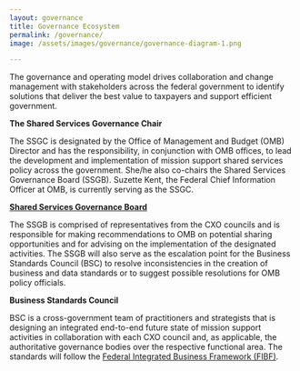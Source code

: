 ```yaml
---
layout: governance
title: Governance Ecosystem
permalink: /governance/
image: /assets/images/governance/governance-diagram-1.png

---
```

The governance and operating model drives collaboration and change management with stakeholders across the federal government to identify solutions that deliver the best value to taxpayers and support efficient government.

**The Shared Services Governance Chair**

The SSGC is designated by the Office of Management and Budget (OMB) Director and has the responsibility, in conjunction with OMB offices, to lead the development and implementation of mission support shared services policy across the government. She/he also co-chairs the Shared Services Governance Board (SSGB). Suzette Kent, the Federal Chief Information Officer at OMB, is currently serving as the SSGC.

**[Shared Services Governance Board](../ssgb)**

The SSGB is comprised of representatives from the CXO councils and is responsible for making recommendations to OMB on potential sharing opportunities and for advising on the implementation of the designated activities. The SSGB will also serve as the escalation point for the Business Standards Council (BSC) to resolve inconsistencies in the creation of business and data standards or to suggest possible resolutions for OMB policy officials.

**Business Standards Council**

BSC is a cross-government team of practitioners and strategists that is designing an integrated end-to-end future state of mission support activities in collaboration with each CXO council and, as applicable, the authoritative governance bodies over the respective functional area. The standards will follow the [Federal Integrated Business Framework (FIBF)](../fibf).
